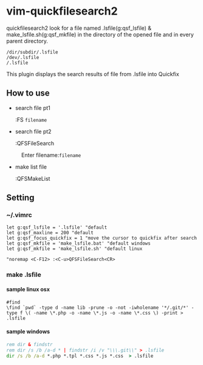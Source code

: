 # vim-quickfilesearch2

quickfilesearch2 look for a file named .lsfile(g:qsf_lsfile) & make_lsfile.sh(g:qsf_mkfile) in the directory of the opened file and in every parent directory.

```
/dir/subdir/.lsfile
/dev/.lsfile
/.lsfile
```

This plugin displays the search results of file from .lsfile into Quickfix

## How to use

- search file pt1

  :FS `filename`

- search file pt2

  :QFSFileSearch

  &nbsp;&nbsp;&nbsp;&nbsp;Enter filename:`filename`


- make list file

  :QFSMakeList

## Setting

### ~/.vimrc

```vim
let g:qsf_lsfile = '.lsfile' "default
let g:qsf_maxline = 200 "default
let g:qsf_focus_quickfix = 1 "move the cursor to quickfix after search
let g:qsf_mkfile = 'make_lsfile.bat' "default windows
let g:qsf_mkfile = 'make_lsfile.sh' "default linux

"noremap <C-F12> :<C-u>QFSFileSearch<CR>
```

### make .lsfile

#### sample linux osx

```shell
#find
\find `pwd` -type d -name lib -prune -o -not -iwholename '*/.git/*' -type f \( -name \*.php -o -name \*.js -o -name \*.css \) -print > .lsfile
```

#### sample windows

```bat
rem dir & findstr
rem dir /s /b /a-d * | findstr /i /v "\\\.git\\" > .lsfile
dir /s /b /a-d *.php *.tpl *.css *.js *.css  > .lsfile
```

